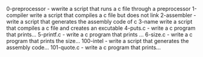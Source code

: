 0-preprocessor - wwrite a script that runs a c file through a preprocessor
1-compiler write a script that compiles a c file but does not link
2-assembler - write a script that generates the assembly code of c
3-name write a script that compiles a c file and creates an excutable 
4-puts.c - write a c program that prints...
5-printf.c - write a c program that prints ...
6-size.c - write a c program that prints the size...
100-intel - write a script that generates the assembly code...
101-quote.c - write a c program that prints...
